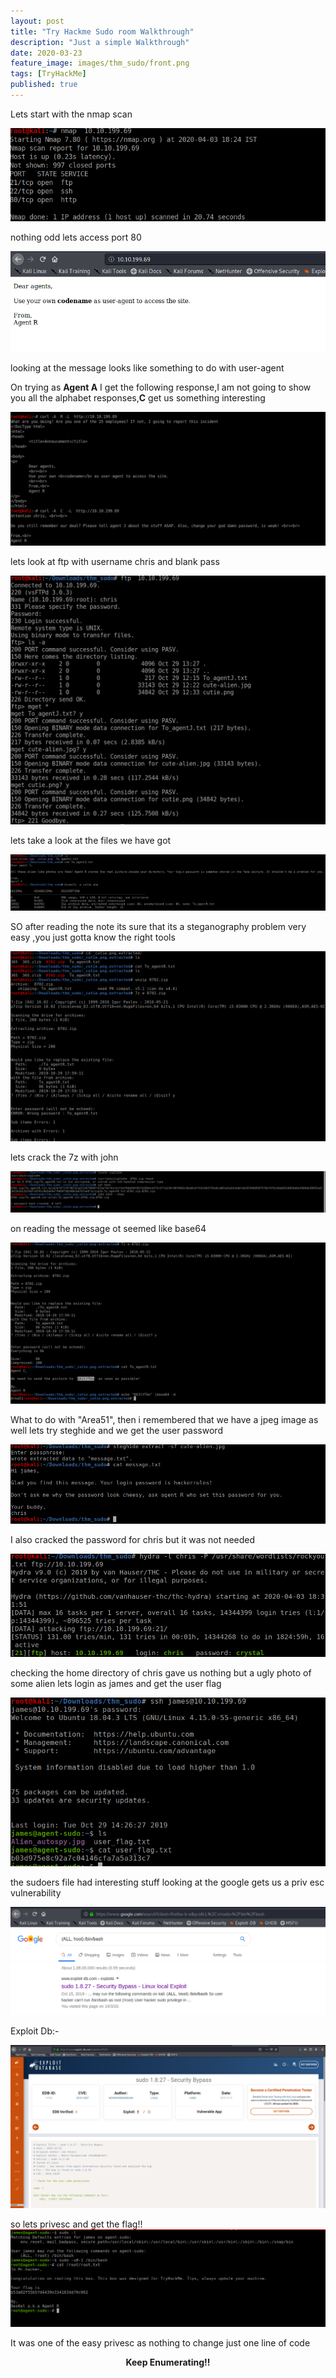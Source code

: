 ```yaml
---
layout: post
title: "Try Hackme Sudo room Walkthrough"
description: "Just a simple Walkthrough"
date: 2020-03-23
feature_image: images/thm_sudo/front.png
tags: [TryHackMe]
published: true
---
```

<!--more-->

Lets start with the nmap scan

![](images/thm_sudo/1.png)

nothing odd lets access port 80

![](images/thm_sudo/2.png)

looking at the message looks like something to do with user-agent

On trying as **Agent A** I get the following response,I am not going to show you all the alphabet responses,**C** get us something interesting

![](images/thm_sudo/3.png)

lets look at ftp with username chris and blank pass

![](images/thm_sudo/4.png)

lets take a look at the files we have got

![](images/thm_sudo/6.png)

SO after reading the note its sure that its a steganography problem
very easy ,you just gotta know the right tools

![](images/thm_sudo/7.png)

lets crack the 7z with john

![](images/thm_sudo/8.png)

on reading the message ot seemed like base64 

![](images/thm_sudo/9.png)

What to do with "Area51", then i remembered that we have a jpeg image as well lets try steghide and we get the user password

![](images/thm_sudo/10.png)

I also cracked the password for chris but it was not needed 

![](images/thm_sudo/5.png)

checking the home directory of chris gave us nothing but a ugly photo of some alien
lets login as james and get the user flag

![](images/thm_sudo/11.png)

the sudoers file had interesting stuff looking at the google gets us a priv esc vulnerability

![](images/thm_sudo/12.png)

Exploit Db:- 

![](images/thm_sudo/13.png)

so lets privesc and get the flag!!
![](images/thm_sudo/14.png)

It was one of the easy privesc as nothing to change just one line of code

<b><center>Keep Enumerating!!</center></b>